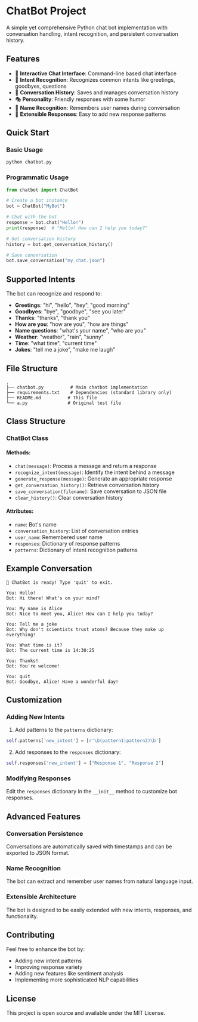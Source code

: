 # ChatBot Project

A simple yet comprehensive Python chat bot implementation with conversation handling, intent recognition, and persistent conversation history.

## Features

- 🤖 **Interactive Chat Interface**: Command-line based chat interface
- 🧠 **Intent Recognition**: Recognizes common intents like greetings, goodbyes, questions
- 💾 **Conversation History**: Saves and manages conversation history
- 🎭 **Personality**: Friendly responses with some humor
- 📝 **Name Recognition**: Remembers user names during conversation
- 💬 **Extensible Responses**: Easy to add new response patterns

## Quick Start

### Basic Usage

```bash
python chatbot.py
```

### Programmatic Usage

```python
from chatbot import ChatBot

# Create a bot instance
bot = ChatBot("MyBot")

# Chat with the bot
response = bot.chat("Hello!")
print(response)  # "Hello! How can I help you today?"

# Get conversation history
history = bot.get_conversation_history()

# Save conversation
bot.save_conversation("my_chat.json")
```

## Supported Intents

The bot can recognize and respond to:

- **Greetings**: "hi", "hello", "hey", "good morning"
- **Goodbyes**: "bye", "goodbye", "see you later"
- **Thanks**: "thanks", "thank you"
- **How are you**: "how are you", "how are things"
- **Name questions**: "what's your name", "who are you"
- **Weather**: "weather", "rain", "sunny"
- **Time**: "what time", "current time"
- **Jokes**: "tell me a joke", "make me laugh"

## File Structure

```
.
├── chatbot.py          # Main chatbot implementation
├── requirements.txt    # Dependencies (standard library only)
├── README.md          # This file
└── a.py               # Original test file
```

## Class Structure

### ChatBot Class

#### Methods:
- `chat(message)`: Process a message and return a response
- `recognize_intent(message)`: Identify the intent behind a message
- `generate_response(message)`: Generate an appropriate response
- `get_conversation_history()`: Retrieve conversation history
- `save_conversation(filename)`: Save conversation to JSON file
- `clear_history()`: Clear conversation history

#### Attributes:
- `name`: Bot's name
- `conversation_history`: List of conversation entries
- `user_name`: Remembered user name
- `responses`: Dictionary of response patterns
- `patterns`: Dictionary of intent recognition patterns

## Example Conversation

```
🤖 ChatBot is ready! Type 'quit' to exit.

You: Hello!
Bot: Hi there! What's on your mind?

You: My name is Alice
Bot: Nice to meet you, Alice! How can I help you today?

You: Tell me a joke
Bot: Why don't scientists trust atoms? Because they make up everything!

You: What time is it?
Bot: The current time is 14:30:25

You: Thanks!
Bot: You're welcome!

You: quit
Bot: Goodbye, Alice! Have a wonderful day!
```

## Customization

### Adding New Intents

1. Add patterns to the `patterns` dictionary:
```python
self.patterns['new_intent'] = [r'\b(pattern1|pattern2)\b']
```

2. Add responses to the `responses` dictionary:
```python
self.responses['new_intent'] = ["Response 1", "Response 2"]
```

### Modifying Responses

Edit the `responses` dictionary in the `__init__` method to customize bot responses.

## Advanced Features

### Conversation Persistence

Conversations are automatically saved with timestamps and can be exported to JSON format.

### Name Recognition

The bot can extract and remember user names from natural language input.

### Extensible Architecture

The bot is designed to be easily extended with new intents, responses, and functionality.

## Contributing

Feel free to enhance the bot by:
- Adding new intent patterns
- Improving response variety
- Adding new features like sentiment analysis
- Implementing more sophisticated NLP capabilities

## License

This project is open source and available under the MIT License.